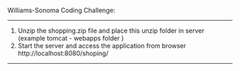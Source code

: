 Williams-Sonoma Coding Challenge:
***************************************

1) Unzip the shopping.zip file and place this unzip folder in server (example tomcat - webapps folder )
2) Start the server and access the application from browser http://localhost:8080/shoping/

***************************************